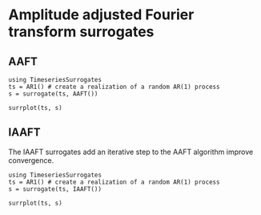 # Amplitude adjusted Fourier transform surrogates

## AAFT 


```@example
using TimeseriesSurrogates
ts = AR1() # create a realization of a random AR(1) process
s = surrogate(ts, AAFT())

surrplot(ts, s)
```

## IAAFT 

The IAAFT surrogates add an iterative step to the AAFT algorithm improve convergence.

```@example
using TimeseriesSurrogates
ts = AR1() # create a realization of a random AR(1) process
s = surrogate(ts, IAAFT())

surrplot(ts, s)
```